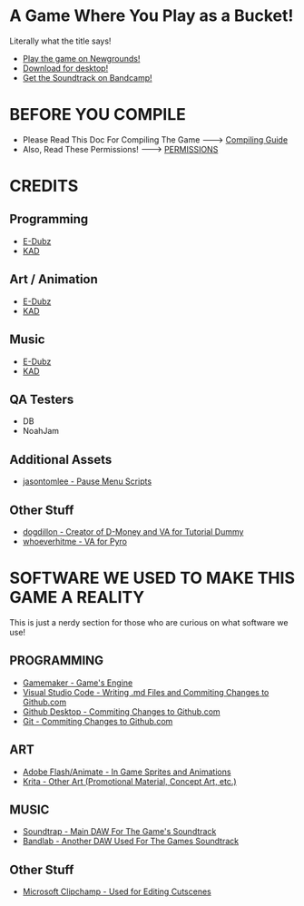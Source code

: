 # A Game Where You Play as a Bucket!

Literally what the title says!

- [Play the game on Newgrounds!](https://www.newgrounds.com/portal/view/930725)
- [Download for desktop!](https://ingogamez.itch.io/agwypaab)
- [Get the Soundtrack on Bandcamp!](https://ingogamezsoundteam.bandcamp.com/)

# BEFORE YOU COMPILE

- Please Read This Doc For Compiling The Game ---> [Compiling Guide](/docs/COMPILING.md)
- Also, Read These Permissions! ---> [PERMISSIONS](/docs/PERMISSIONS.txt)

# CREDITS

## Programming
- [E-Dubz](https://twitter.com/edubzng)
- [KAD](https://twitter.com/KBunnie93)

## Art / Animation
- [E-Dubz](https://e-dubz.newgrounds.com)
- [KAD](https://www.youtube.com/@KAD-CRUCIFIED)

## Music
- [E-Dubz](https://www.youtube.com/@EDubzNG)
- [KAD](https://killerbunnie93.newgrounds.com/)

## QA Testers
- DB
- NoahJam

## Additional Assets
- [jasontomlee - Pause Menu Scripts](https://marketplace.gamemaker.io/assets/7514/asset-pause-menu-basic)

## Other Stuff
- [dogdillon - Creator of D-Money and VA for Tutorial Dummy](https://twitter.com/dogdillonYT)
- [whoeverhitme - VA for Pyro](https://youtube.com/@whoeverhitme)

# SOFTWARE WE USED TO MAKE THIS GAME A REALITY

This is just a nerdy section for those who are curious on what software we use!

## PROGRAMMING
- [Gamemaker - Game's Engine](https://store.steampowered.com/app/1670460/GameMaker/)
- [Visual Studio Code - Writing .md Files and Commiting Changes to Github.com](https://code.visualstudio.com/)
- [Github Desktop - Commiting Changes to Github.com](https://desktop.github.com/download/)
- [Git - Commiting Changes to Github.com](https://git-scm.com/)

## ART
- [Adobe Flash/Animate - In Game Sprites and Animations](https://www.adobe.com/products/animate.html)
- [Krita - Other Art (Promotional Material, Concept Art, etc.)](https://krita.org/en/)

## MUSIC
- [Soundtrap - Main DAW For The Game's Soundtrack](https://www.soundtrap.com/)
- [Bandlab - Another DAW Used For The Games Soundtrack](https://www.bandlab.com/)

## Other Stuff
- [Microsoft Clipchamp - Used for Editing Cutscenes](https://clipchamp.com/en/windows-video-editor/)